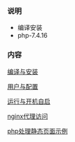 
### 说明

* 编译安装
* php-7.4.16


### 内容

[编译与安装](01_编译与安装.md)

[用户与配置](02_用户与配置.md)

[运行与开机自启](03_运行与开机自启.md)

[nginx代理访问](04_nginx代理访问.md)

[php处理静态页面示例](05_php处理静态html.md)
